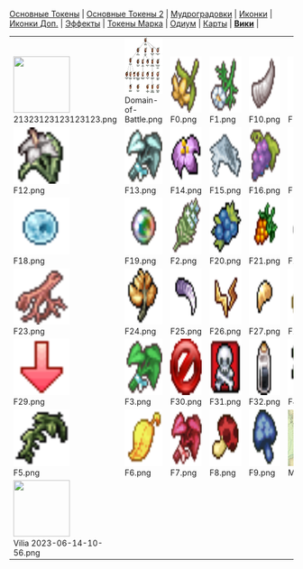 [Основные Токены](https://github.com/CatacombNoop/ktms-tokens/blob/main/images_main/README.md) |
[Основные Токены 2](https://github.com/CatacombNoop/ktms-tokens/blob/main/images_main2/README.md) |
[Мудроградовки](https://github.com/CatacombNoop/ktms-tokens/blob/main/images_mudrog/README.md) |
[Иконки](https://github.com/CatacombNoop/ktms-tokens/blob/main/images_icons/README.md) |
[Иконки Доп.](https://github.com/CatacombNoop/ktms-tokens/blob/main/images_icons2/README.md) |
[Эффекты](https://github.com/CatacombNoop/ktms-tokens/blob/main/images_sfx/README.md) |
[Токены Марка](https://github.com/CatacombNoop/ktms-tokens/blob/main/images_mark/README.md) |
[Одиум](https://github.com/CatacombNoop/ktms-tokens/blob/main/images_odium/README.md) |
[Карты](https://github.com/CatacombNoop/ktms-tokens/blob/main/images_maps/README.md) |
[**Вики**](https://github.com/CatacombNoop/ktms-tokens/wiki) |
<table><tr>
<tr>
<td valign="bottom">
<img src="./21323123123123123.png" width="100" height="100"><br>
21323123123123123.png
</td>

<td valign="bottom">
<img src="./Domain-of-Battle.png" width="100" height="100"><br>
Domain-of-Battle.png
</td>

<td valign="bottom">
<img src="./F0.png" width="100" height="100"><br>
F0.png
</td>

<td valign="bottom">
<img src="./F1.png" width="100" height="100"><br>
F1.png
</td>

<td valign="bottom">
<img src="./F10.png" width="100" height="100"><br>
F10.png
</td>

<td valign="bottom">
<img src="./F11.png" width="100" height="100"><br>
F11.png
</td>

</tr>
<tr>
<td valign="bottom">
<img src="./F12.png" width="100" height="100"><br>
F12.png
</td>

<td valign="bottom">
<img src="./F13.png" width="100" height="100"><br>
F13.png
</td>

<td valign="bottom">
<img src="./F14.png" width="100" height="100"><br>
F14.png
</td>

<td valign="bottom">
<img src="./F15.png" width="100" height="100"><br>
F15.png
</td>

<td valign="bottom">
<img src="./F16.png" width="100" height="100"><br>
F16.png
</td>

<td valign="bottom">
<img src="./F17.png" width="100" height="100"><br>
F17.png
</td>

</tr>
<tr>
<td valign="bottom">
<img src="./F18.png" width="100" height="100"><br>
F18.png
</td>

<td valign="bottom">
<img src="./F19.png" width="100" height="100"><br>
F19.png
</td>

<td valign="bottom">
<img src="./F2.png" width="100" height="100"><br>
F2.png
</td>

<td valign="bottom">
<img src="./F20.png" width="100" height="100"><br>
F20.png
</td>

<td valign="bottom">
<img src="./F21.png" width="100" height="100"><br>
F21.png
</td>

<td valign="bottom">
<img src="./F22.png" width="100" height="100"><br>
F22.png
</td>

</tr>
<tr>
<td valign="bottom">
<img src="./F23.png" width="100" height="100"><br>
F23.png
</td>

<td valign="bottom">
<img src="./F24.png" width="100" height="100"><br>
F24.png
</td>

<td valign="bottom">
<img src="./F25.png" width="100" height="100"><br>
F25.png
</td>

<td valign="bottom">
<img src="./F26.png" width="100" height="100"><br>
F26.png
</td>

<td valign="bottom">
<img src="./F27.png" width="100" height="100"><br>
F27.png
</td>

<td valign="bottom">
<img src="./F28.png" width="100" height="100"><br>
F28.png
</td>

</tr>
<tr>
<td valign="bottom">
<img src="./F29.png" width="100" height="100"><br>
F29.png
</td>

<td valign="bottom">
<img src="./F3.png" width="100" height="100"><br>
F3.png
</td>

<td valign="bottom">
<img src="./F30.png" width="100" height="100"><br>
F30.png
</td>

<td valign="bottom">
<img src="./F31.png" width="100" height="100"><br>
F31.png
</td>

<td valign="bottom">
<img src="./F32.png" width="100" height="100"><br>
F32.png
</td>

<td valign="bottom">
<img src="./F4.png" width="100" height="100"><br>
F4.png
</td>

</tr>
<tr>
<td valign="bottom">
<img src="./F5.png" width="100" height="100"><br>
F5.png
</td>

<td valign="bottom">
<img src="./F6.png" width="100" height="100"><br>
F6.png
</td>

<td valign="bottom">
<img src="./F7.png" width="100" height="100"><br>
F7.png
</td>

<td valign="bottom">
<img src="./F8.png" width="100" height="100"><br>
F8.png
</td>

<td valign="bottom">
<img src="./F9.png" width="100" height="100"><br>
F9.png
</td>

<td valign="bottom">
<img src="./Malarw.png" width="100" height="100"><br>
Malarw.png
</td>

</tr>
<tr>
<td valign="bottom">
<img src="./Vilia 2023-06-14-10-56.png" width="100" height="100"><br>
Vilia 2023-06-14-10-56.png
</td>

</tr></table>
